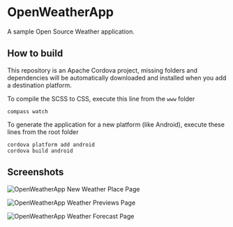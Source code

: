 OpenWeatherApp
===========

A sample Open Source Weather application.

How to build
-----------

This repository is an Apache Cordova project, missing folders and dependencies will be automatically downloaded and installed when you add a destination platform.

To compile the SCSS to CSS, execute this line from the `www` folder

```
compass watch
```

To generate the application for a new platform (like Android), execute these lines from the root folder

```
cordova platform add android
cordova build android
```

Screenshots
-----------

![OpenWeatherApp New Weather Place Page](https://raw.githubusercontent.com/Julien-Marcou/OpenWeatherApp/master/Screnshots/NewWeatherPlace.jpg)

![OpenWeatherApp Weather Previews Page](https://raw.githubusercontent.com/Julien-Marcou/OpenWeatherApp/master/Screnshots/WeatherPreviews.jpg)

![OpenWeatherApp Weather Forecast Page](https://raw.githubusercontent.com/Julien-Marcou/OpenWeatherApp/master/Screnshots/WeatherForecast.jpg)
